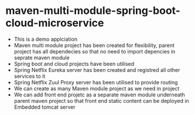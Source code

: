 # maven-multi-module-spring-boot-cloud-microservice
- This is a demo applciation
- Maven multi module project has been created for flexibility, parent project has all dependecies so that no need to import depencies in seprate maven module
- Spring boot and cloud projects have been utilised
- Spring Netflix Eureka server has been created and registred all other services to it
- Spring Netflix Zuul Proxy server has been utilised to provide routing
- We can create as many Maven module project as we need in project
- We can add front end projetc as a separate maven module underneath parent maven project so that front end static content can be deployed in Embedded tomcat server
